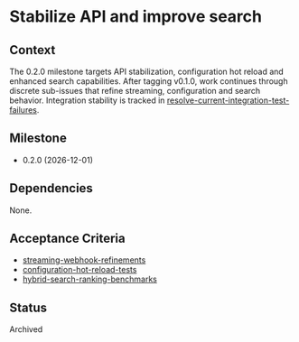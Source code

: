 # Stabilize API and improve search

## Context
The 0.2.0 milestone targets API stabilization, configuration hot reload and
enhanced search capabilities. After tagging v0.1.0, work continues through
discrete sub-issues that refine streaming, configuration and search behavior.
Integration stability is tracked in
[resolve-current-integration-test-failures](resolve-current-integration-test-failures.md).

## Milestone
- 0.2.0 (2026-12-01)

## Dependencies
None.

## Acceptance Criteria
- [streaming-webhook-refinements](archive/streaming-webhook-refinements.md)
- [configuration-hot-reload-tests](archive/configuration-hot-reload-tests.md)
- [hybrid-search-ranking-benchmarks](archive/hybrid-search-ranking-benchmarks.md)

## Status
Archived
